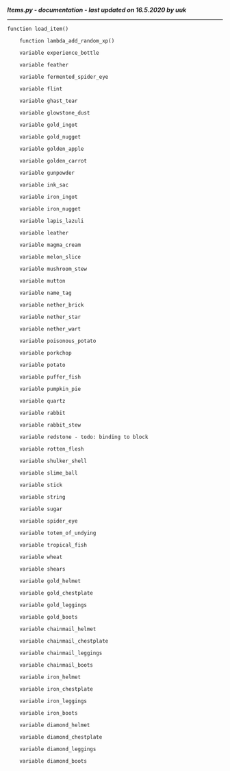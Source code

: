 ***Items.py - documentation - last updated on 16.5.2020 by uuk***
___

    function load_item()

        function lambda_add_random_xp()

        variable experience_bottle

        variable feather

        variable fermented_spider_eye

        variable flint

        variable ghast_tear

        variable glowstone_dust

        variable gold_ingot

        variable gold_nugget

        variable golden_apple

        variable golden_carrot

        variable gunpowder

        variable ink_sac

        variable iron_ingot

        variable iron_nugget

        variable lapis_lazuli

        variable leather

        variable magma_cream

        variable melon_slice

        variable mushroom_stew

        variable mutton

        variable name_tag

        variable nether_brick

        variable nether_star

        variable nether_wart

        variable poisonous_potato

        variable porkchop

        variable potato

        variable puffer_fish

        variable pumpkin_pie

        variable quartz

        variable rabbit

        variable rabbit_stew

        variable redstone - todo: binding to block

        variable rotten_flesh

        variable shulker_shell

        variable slime_ball

        variable stick

        variable string

        variable sugar

        variable spider_eye

        variable totem_of_undying

        variable tropical_fish

        variable wheat

        variable shears

        variable gold_helmet

        variable gold_chestplate

        variable gold_leggings

        variable gold_boots

        variable chainmail_helmet

        variable chainmail_chestplate

        variable chainmail_leggings

        variable chainmail_boots

        variable iron_helmet

        variable iron_chestplate

        variable iron_leggings

        variable iron_boots

        variable diamond_helmet

        variable diamond_chestplate

        variable diamond_leggings

        variable diamond_boots